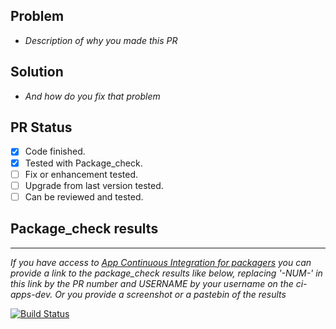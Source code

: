 ## Problem
- *Description of why you made this PR*

## Solution
- *And how do you fix that problem*

## PR Status
- [x] Code finished.
- [x] Tested with Package_check.
- [ ] Fix or enhancement tested.
- [ ] Upgrade from last version tested.
- [ ] Can be reviewed and tested.

## Package_check results
---
*If you have access to [App Continuous Integration for packagers](https://yunohost.org/#/packaging_apps_ci) you can provide a link to the package_check results like below, replacing '-NUM-' in this link by the PR number and USERNAME by your username on the ci-apps-dev. Or you provide a screenshot or a pastebin of the results*

[![Build Status](https://ci-apps-dev.yunohost.org/jenkins/job/APP_ynh%20PR-NUM-%20(USERNAME)/badge/icon)](https://ci-apps-dev.yunohost.org/jenkins/job/APP_ynh%20PR-NUM-%20(USERNAME)/)  
